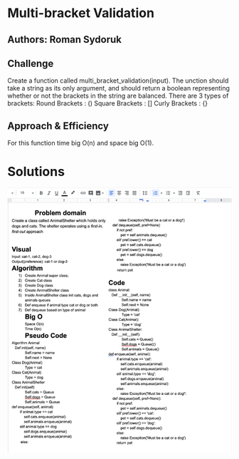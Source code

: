 # Multi-bracket Validation

## Authors: Roman Sydoruk

## Challenge
Create a function called multi_bracket_validation(input). The unction should take a string as its only argument, and should return a boolean representing whether or not the brackets in the string are balanced. There are 3 types of brackets:
Round Brackets : ()
Square Brackets : []
Curly Brackets : {}
## Approach & Efficiency
For this function  time big O(n) and space big O(1).

# Solutions
<img src="https://github.com/sydoruk89/python-data-structures-and-algorithms/blob/master/assets/fifo_shelter.png">
